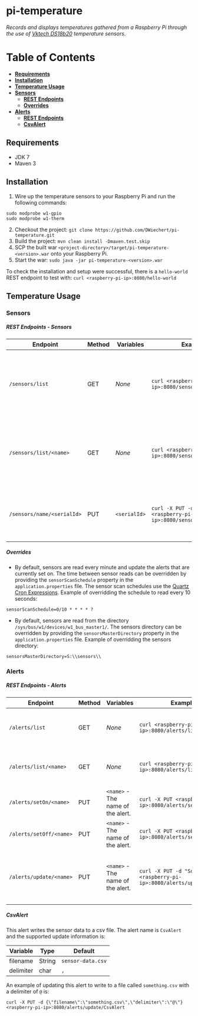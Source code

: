 # pi-temperature
*Records and displays temperatures gathered from a Raspberry Pi through the use of [Vktech DS18b20](http://www.amazon.com/Vktech-DS18b20-Waterproof-Temperature-Transmitter/dp/B00CHEZ250/ref=sr_1_7?ie=UTF8&qid=1423584993&sr=8-7&keywords=raspberry+pi+temperature+sensor) temperature sensors.*

# Table of Contents
* **[Requirements](#requirements)**
* **[Installation](#installation)**
* **[Temperature Usage](#temperature-usage)**
 * **[Sensors](#sensors)**
   * **[REST Endpoints](#rest-endpoints-sensors)**
    * **[Overrides](#overrides)**
 * **[Alerts](#alerts)**
   * **[REST Endpoints](#rest-endpoints-alerts)**
    * **[CsvAlert](#csvalert)**

## Requirements
* JDK 7
* Maven 3

## Installation
1. Wire up the temperature sensors to your Raspberry Pi and run the following commands:
```
sudo modprobe w1-gpio
sudo modprobe w1-therm
```
2. Checkout the project:
```git clone https://github.com/DWiechert/pi-temperature.git```
3. Build the project:
```mvn clean install -Dmaven.test.skip```
4. SCP the built war `<project-directory>/target/pi-temperature-<version>.war` onto your Raspberry Pi.
5. Start the war:
```sudo java -jar pi-temperature-<version>.war```

To check the installation and setup were successful, there is a `hello-world` REST endpoint to test with:
```curl <raspberry-pi-ip>:8080/hello-world```

## Temperature Usage
### Sensors
##### REST Endpoints - Sensors

Endpoint | Method | Variables | Example | Description
--- | --- | --- | --- | ---
`/sensors/list` | GET | _None_ | `curl <raspberry-pi-ip>:8080/sensors/list` | Returns a list of all Sensors and their information - name, serialId, tempC, tempF.
`/sensors/list/<name>` | GET | _None_ | `curl <raspberry-pi-ip>:8080/sensors/list/<name>` | Returns the specified Sensor and its information - name, serialId, tempC, tempF.
`/sensors/name/<serialId>` | PUT | `<serialId>` | `curl -X PUT -d "Some name" <raspberry-pi-ip>:8080/sensors/name/<name>` | Updates the provided sensor with a user-friendly name.

##### Overrides

 - By default, sensors are read every minute and update the alerts that are currently set on. The time between sensor reads can be overridden by providing the `sensorScanSchedule` property in the `application.properties` file. The sensor scan schedules use the [Quartz Cron Expressions](http://www.quartz-scheduler.org/documentation/quartz-2.x/tutorials/tutorial-lesson-06). Example of overridding the schedule to read every 10 seconds:
```
sensorScanSchedule=0/10 * * * * ?
```
 - By default, sensors are read from the directory `/sys/bus/w1/devices/w1_bus_master1/`. The sensors directory can be overridden by providing the `sensorsMasterDirectory` property in the `application.properties` file. Example of overridding the sensors directory:
```
sensorsMasterDirectory=S:\\sensors\\
```

### Alerts
##### REST Endpoints - Alerts

Endpoint | Method | Variables | Example | Description
--- | --- | --- | --- | ---
`/alerts/list` | GET | _None_ | `curl <raspberry-pi-ip>:8080/alerts/list` | Returns a list of all Alerts and their status (on or off).
`/alerts/list/<name>` | GET | _None_ | `curl <raspberry-pi-ip>:8080/alerts/list/<name>` | Returnsthe specific Alert and its status (on or off).
`/alerts/setOn/<name>` | PUT | `<name>` - The name of the alert. | `curl -X PUT <raspberry-pi-ip>:8080/alerts/setOn/<name>` | Turns the specified alert on.
`/alerts/setOff/<name>` | PUT | `<name>` - The name of the alert. | `curl -X PUT <raspberry-pi-ip>:8080/alerts/setOff/<name>` | Turns the specified alert off.
`/alerts/update/<name>` | PUT | `<name>` - The name of the alert. | `curl -X PUT -d "Some message" <raspberry-pi-ip>:8080/alerts/update/<name>` | Updates the specified alert with the provided message.

##### CsvAlert

This alert writes the sensor data to a csv file. The alert name is `CsvAlert` and the supported update information is:

Variable | Type | Default
--- | --- | ---
filename | String | `sensor-data.csv`
delimiter | char | `,`

An example of updating this alert to write to a file called `something.csv` with a delimiter of `@` is:
```
curl -X PUT -d {\"filename\":\"something.csv\",\"delimiter\":\"@\"} <raspberry-pi-ip>:8080/alerts/update/CsvAlert
```
